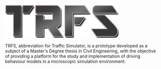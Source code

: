 ![logo](core/assets/img/logos/TRFSlogo.png)

TRFS, abbreviation for Traffic Simulator, is a prototype developed as a subject of a Master's Degree thesis in Civil Engineering, with the objective of providing a platform for the study and implementation of driving behaviour models in a microscopic simulation environment.


